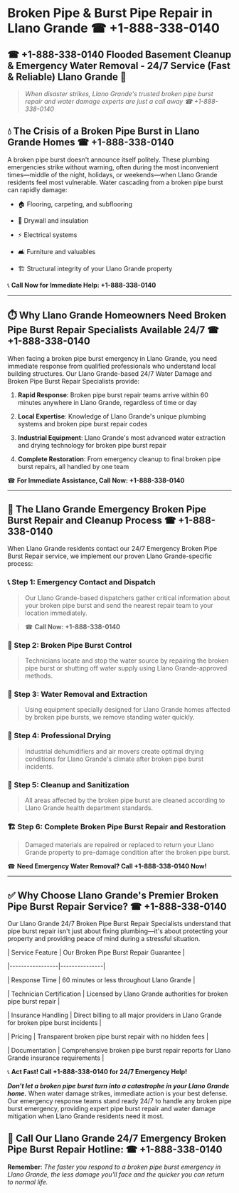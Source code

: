 # Broken Pipe & Burst Pipe Repair in Llano Grande ☎ +1-888-338-0140  
## ☎ +1-888-338-0140 Flooded Basement Cleanup & Emergency Water Removal - 24/7 Service (Fast & Reliable) Llano Grande 🚨  

> *When disaster strikes, Llano Grande's trusted broken pipe burst repair and water damage experts are just a call away ☎ +1-888-338-0140*  

## 💧 The Crisis of a Broken Pipe Burst in Llano Grande Homes ☎ +1-888-338-0140  

A broken pipe burst doesn't announce itself politely. These plumbing emergencies strike without warning, often during the most inconvenient times—middle of the night, holidays, or weekends—when Llano Grande residents feel most vulnerable. Water cascading from a broken pipe burst can rapidly damage:  

* 🏠 Flooring, carpeting, and subflooring  
* 🧱 Drywall and insulation  
* ⚡ Electrical systems  
* 🛋️ Furniture and valuables  
* 🏗️ Structural integrity of your Llano Grande property  

📞 **Call Now for Immediate Help: +1-888-338-0140**  

---  

## ⏱️ Why Llano Grande Homeowners Need Broken Pipe Burst Repair Specialists Available 24/7 ☎ +1-888-338-0140  

When facing a broken pipe burst emergency in Llano Grande, you need immediate response from qualified professionals who understand local building structures. Our Llano Grande-based 24/7 Water Damage and Broken Pipe Burst Repair Specialists provide:  

1. **Rapid Response**: Broken pipe burst repair teams arrive within 60 minutes anywhere in Llano Grande, regardless of time or day  
2. **Local Expertise**: Knowledge of Llano Grande's unique plumbing systems and broken pipe burst repair codes  
3. **Industrial Equipment**: Llano Grande's most advanced water extraction and drying technology for broken pipe burst repair  
4. **Complete Restoration**: From emergency cleanup to final broken pipe burst repairs, all handled by one team  

☎ **For Immediate Assistance, Call Now: +1-888-338-0140**  

---  

## 🔧 The Llano Grande Emergency Broken Pipe Burst Repair and Cleanup Process ☎ +1-888-338-0140  

When Llano Grande residents contact our 24/7 Emergency Broken Pipe Burst Repair service, we implement our proven Llano Grande-specific process:  

### 📞 Step 1: Emergency Contact and Dispatch  
> Our Llano Grande-based dispatchers gather critical information about your broken pipe burst and send the nearest repair team to your location immediately.  
> ☎ **Call Now: +1-888-338-0140**  

### 🚿 Step 2: Broken Pipe Burst Control  
> Technicians locate and stop the water source by repairing the broken pipe burst or shutting off water supply using Llano Grande-approved methods.  

### 🌊 Step 3: Water Removal and Extraction  
> Using equipment specially designed for Llano Grande homes affected by broken pipe bursts, we remove standing water quickly.  

### 💨 Step 4: Professional Drying  
> Industrial dehumidifiers and air movers create optimal drying conditions for Llano Grande's climate after broken pipe burst incidents.  

### 🧼 Step 5: Cleanup and Sanitization  
> All areas affected by the broken pipe burst are cleaned according to Llano Grande health department standards.  

### 🏗️ Step 6: Complete Broken Pipe Burst Repair and Restoration  
> Damaged materials are repaired or replaced to return your Llano Grande property to pre-damage condition after the broken pipe burst.  

☎ **Need Emergency Water Removal? Call +1-888-338-0140 Now!**  

---  

## ✅ Why Choose Llano Grande's Premier Broken Pipe Burst Repair Service? ☎ +1-888-338-0140  

Our Llano Grande 24/7 Broken Pipe Burst Repair Specialists understand that pipe burst repair isn't just about fixing plumbing—it's about protecting your property and providing peace of mind during a stressful situation.  

| Service Feature | Our Broken Pipe Burst Repair Guarantee |  
|-----------------|---------------|  
| Response Time | 60 minutes or less throughout Llano Grande |  
| Technician Certification | Licensed by Llano Grande authorities for broken pipe burst repair |  
| Insurance Handling | Direct billing to all major providers in Llano Grande for broken pipe burst incidents |  
| Pricing | Transparent broken pipe burst repair with no hidden fees |  
| Documentation | Comprehensive broken pipe burst repair reports for Llano Grande insurance requirements |  

📞 **Act Fast! Call +1-888-338-0140 for 24/7 Emergency Help!**  

***Don't let a broken pipe burst turn into a catastrophe in your Llano Grande home.*** When water damage strikes, immediate action is your best defense. Our emergency response teams stand ready 24/7 to handle any broken pipe burst emergency, providing expert pipe burst repair and water damage mitigation when Llano Grande residents need it most.  

## 📱 Call Our Llano Grande 24/7 Emergency Broken Pipe Burst Repair Hotline: ☎ +1-888-338-0140  

**Remember**: *The faster you respond to a broken pipe burst emergency in Llano Grande, the less damage you'll face and the quicker you can return to normal life.*